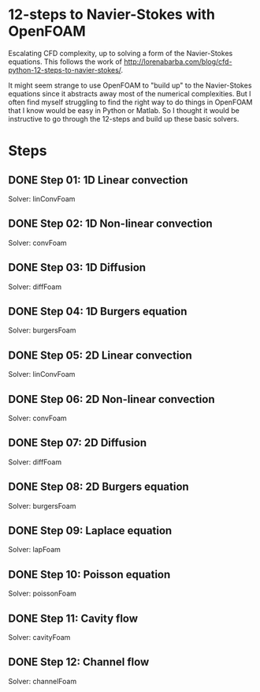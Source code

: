 # 12-steps to Navier-Stokes with OpenFOAM

Escalating CFD complexity, up to solving a form of the Navier-Stokes equations. This follows the work of <http://lorenabarba.com/blog/cfd-python-12-steps-to-navier-stokes/>. 

It might seem strange to use OpenFOAM to "build up" to the Navier-Stokes equations since it abstracts away most of the numerical complexities. But I often find myself struggling to find the right way to do things in OpenFOAM that I know would be easy in Python or Matlab. So I thought it would be instructive to go through the 12-steps and build up these basic solvers. 

# Steps

## DONE Step 01: 1D Linear convection

Solver: linConvFoam

## DONE Step 02: 1D Non-linear convection

Solver: convFoam

## DONE Step 03: 1D Diffusion

Solver: diffFoam

## DONE Step 04: 1D Burgers equation

Solver: burgersFoam

## DONE Step 05: 2D Linear convection

Solver: linConvFoam

## DONE Step 06: 2D Non-linear convection

Solver: convFoam

## DONE Step 07: 2D Diffusion

Solver: diffFoam

## DONE Step 08: 2D Burgers equation

Solver: burgersFoam

## DONE Step 09: Laplace equation

Solver: lapFoam

## DONE Step 10: Poisson equation

Solver: poissonFoam

## DONE Step 11: Cavity flow

Solver: cavityFoam

## DONE Step 12: Channel flow

Solver: channelFoam